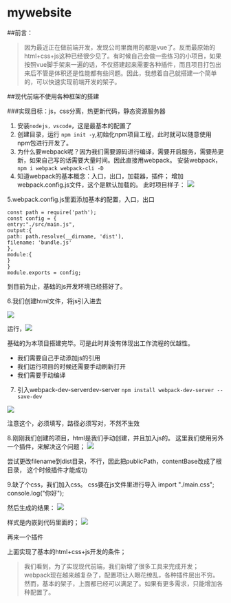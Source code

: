 # mywebsite
##前言：
>因为最近正在做前端开发，发现公司里面用的都是vue了。反而最原始的html+css+js这种已经很少见了。有时候自己会做一些练习的小项目，如果按照vue脚手架来一遍的话，不仅搭建起来需要各种插件，而且项目打包出来后不管是体积还是性能都有些问题。因此，我想着自己就搭建一个简单的，可以快速实现前端开发的架子。

##现代前端不使用各种框架的搭建

###实现目标：js，css分离，热更新代码，静态资源服务器

1. 安装`nodejs，vscode`，这是最基本的配置了
2. 创建目录，运行 `npm init -y`,初始化npm项目工程，此时就可以随意使用npm包进行开发了。
3. 为什么要webpack呢？因为我们需要源码进行编译，需要开启服务，需要热更新，如果自己写的话需要大量时间。因此直接用webpack。
安装webpack，`npm i webpack webpack-cli -D`
4. 知道webpack的基本概念：入口，出口，加载器，插件；
增加webpack.config.js文件，这个是默认加载的。
此时项目样子：
![](https://img2020.cnblogs.com/blog/366651/202006/366651-20200616191949217-867718295.png)

5.webpack.config.js里面添加基本的配置，入口，出口
```
const path = require('path');
const config = {
entry:"./src/main.js",
output:{
path: path.resolve(__dirname, 'dist'),
filename: 'bundle.js'
},
module:{
}
}
module.exports = config;
```
到目前为止，基础的js开发环境已经搭好了。

6.我们创建html文件，将js引入进去
<!DOCTYPE html>
<html>
<head>
<title>你好，中国</title>
</head>
<body>
</body>
<script src="./dist/bundle.js"></script>
</html>

![](https://img2020.cnblogs.com/blog/366651/202006/366651-20200616192144507-1870024603.png)


运行，![](https://img2020.cnblogs.com/blog/366651/202006/366651-20200616192211672-1645560865.png)

基础的为本项目搭建完毕。可是此时并没有体现出工作流程的优越性。
* 我们需要自己手动添加js的引用
* 我们运行项目的时候还需要手动刷新打开
* 我们需要手动编译

7. 引入webpack-dev-serverdev-server
`npm install webpack-dev-server --save-dev`

![](https://img2020.cnblogs.com/blog/366651/202006/366651-20200616192341234-804487095.png)

注意这个，必须填写，路径必须写对，不然不生效

8.刚刚我们创建的项目，html是我们手动创建，并且加入js的。
这里我们使用另外一个插件，来解决这个问题；
![](https://img2020.cnblogs.com/blog/366651/202006/366651-20200616192424305-891209310.png)


尝试更改filename到dist目录，不行，因此把publicPath，contentBase改成了根目录，
这个时候插件才能成功


9.缺了个css，我们加入css。
css要在js文件里进行导入
import "./main.css";
console.log("你好");

然后生成的结果：
![](https://img2020.cnblogs.com/blog/366651/202006/366651-20200616192436215-194971074.png)

样式是内嵌到代码里面的；
![](https://img2020.cnblogs.com/blog/366651/202006/366651-20200616192505944-1136496753.png)

再来一个插件

上面实现了基本的html+css+js开发的条件；


>我们看到，为了实现现代前端，我们新增了很多工具来完成开发；webpack现在越来越复杂了，配置项让人眼花缭乱，各种插件层出不穷。
然而，基本的架子，上面都已经可以满足了。如果有更多需求，只能增加各种配置了。


